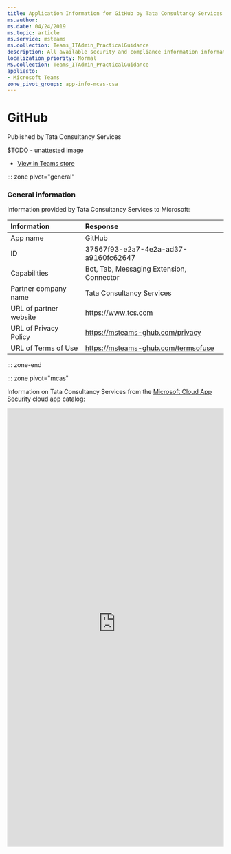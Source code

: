 ```yaml
---
title: Application Information for GitHub by Tata Consultancy Services
ms.author: 
ms.date: 04/24/2019
ms.topic: article
ms.service: msteams
ms.collection: Teams_ITAdmin_PracticalGuidance
description: All available security and compliance information information for GitHub, its data handling policies, its Microsoft Cloud App Security app catalog information, and security/compliance information in the CSA STAR registry.
localization_priority: Normal
MS.collection: Teams_ITAdmin_PracticalGuidance
appliesto:
- Microsoft Teams
zone_pivot_groups: app-info-mcas-csa
---
```

# GitHub

Published by Tata Consultancy Services

$TODO - unattested image

* <a href="https://teams.microsoft.com/l/app/37567f93-e2a7-4e2a-ad37-a9160fc62647" target="_blank">View in Teams store</a>

::: zone pivot="general"

### General information

Information provided by Tata Consultancy Services to Microsoft:

| **Information** | **Response** |
|:----------------|:-------------|
| App name | GitHub |
| ID | 37567f93-e2a7-4e2a-ad37-a9160fc62647 |
| Capabilities | Bot, Tab, Messaging Extension, Connector |
| Partner company name | Tata Consultancy Services |
| URL of partner website | <https://www.tcs.com> |
| URL of Privacy Policy | <https://msteams-ghub.com/privacy> |
| URL of Terms of Use | <https://msteams-ghub.com/termsofuse> |

::: zone-end


::: zone pivot="mcas"

Information on Tata Consultancy Services from the [Microsoft Cloud App Security](https://www.microsoft.com/en-us/enterprise-mobility-security/cloud-app-security) cloud app catalog:

<iframe height='1020' title='Microsoft Cloud App Security Information' src='https://3ca685143b5b46b4b0e5266dadf2e97c.codepen.website/#/dashboard/11760' frameborder='no'  style='width: 100%;'>

<a href="https://3ca685143b5b46b4b0e5266dadf2e97c.codepen.website/#/dashboard/11760" target="_blank">View in a new tab</a>

::: zone-end

::: zone pivot="csa"

### CSA STAR information

[Cloud Security Alliance](https://cloudsecurityalliance.org/about/) is a not-for-profit organization dedicated to defining and raising awareness of best practices to help ensure a secure cloud computing environment. The CSA maintains the [Security, Trust & Assurance Registry (STAR)](https://cloudsecurityalliance.org/star/), a free, publicly-accessible registry where cloud-based providers can publish information on security, privacy, and compliance practices. The STAR registry contains three levels of assurance: self-assessment, 3rd-party audit, and continuous monitoring. More information on assurance levels can be found [here](https://cloudsecurityalliance.org/star/#_overview).

> [!NOTE]
> This information is self-reported by Tata Consultancy Services and directly submitted to and retrieved from CSA STAR. Microsoft is not responsible for the accuracy of this information.

<iframe height='798' scrolling='yes' title='Microsoft Teams App Information: CSA STAR' src='https://66eac45ba2a0418f9cfa290fcad4072b.codepen.website/#/details/426/GitHub' frameborder='no' style='width: 100%;'>

::: zone-end
